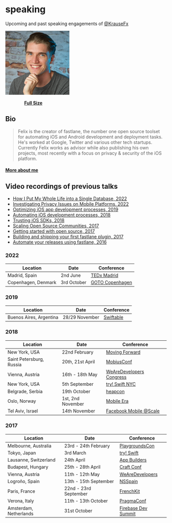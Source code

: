 # speaking
Upcoming and past speaking engagements of [@KrauseFx](https://twitter.com/KrauseFx)

<a href="https://github.com/KrauseFx/speaking/raw/master/assets/FelixKrauseProfileSquare.jpg">
<img src="assets/FelixKrauseProfileSquare.jpg" width="200"></a>

<br />

&nbsp;&nbsp;&nbsp;&nbsp;&nbsp;&nbsp;&nbsp;&nbsp;&nbsp;&nbsp;&nbsp;&nbsp;&nbsp;&nbsp; **[Full Size](https://github.com/KrauseFx/speaking/raw/master/assets/FelixKrauseProfileSquare.jpg)**

## Bio

> Felix is the creator of fastlane, the number one open source toolset for automating iOS and Android development and deployment tasks. He's worked at Google, Twitter and various other tech startups. Currently Felix works as advisor while also publishing his own projects, most recently with a focus on privacy & security of the iOS platform.

#### [More about me](https://krausefx.com/about)

## Video recordings of previous talks

- [How I Put My Whole Life into a Single Database, 2022](https://www.youtube.com/watch?v=q_lgY7S9nsM)
- [Investigating Privacy Issues on Mobile Platforms, 2022](https://www.youtube.com/watch?v=W8PmMDePgf8)
- [Optimizing iOS app development processes, 2019](https://www.youtube.com/watch?v=1BiEryyobjk&list=PLleLsCcywRxKT3VgBPtzxtRjq-NXK0FZw&index=6&t=0s)
- [Automating iOS development processes, 2018](https://www.facebook.com/atscaleevents/videos/2164710343846256/)
- [Trusting iOS SDKs, 2018](https://www.youtube.com/watch?v=JhGT5soJ0HA)
- [Scaling Open Source Communities, 2017](https://www.youtube.com/watch?v=DiVQXn56MiM)
- [Getting started with open source, 2017](https://vimeo.com/235309173)
- [Building and shipping your first fastlane plugin, 2017](https://youtu.be/scfOk5SgrKU?t=17m42s)
- [Automate your releases using fastlane, 2016](https://www.youtube.com/watch?v=wOtANfkh2bI)

### 2022

Location | Date | Conference
---------|------|------------
Madrid, Spain | 2nd June | [TEDx Madrid]([https://gotocph.com/2022](https://www.youtube.com/watch?v=q_lgY7S9nsM))
Copenhagen, Denmark | 3rd October | [GOTO Copenhagen](https://gotocph.com/2022)

### 2019

Location | Date | Conference
---------|------|------------
Buenos Aires, Argentina | 28/29 November | [Swiftable](https://swiftable.io/)

### 2018

Location | Date | Conference
---------|------|------------
New York, USA | 22nd February | [Moving Forward](https://www.moving-forward.com/nyc/)
Saint Petersburg, Russia | 20th, 21st April | [MobiusConf](https://mobiusconf.com/en/)
Vienna, Austria | 16th - 18th May | [WeAreDevelopers Congress](https://www.wearedevelopers.com/congress/)
New York, USA | 5th September | [try! Swift NYC](https://www.tryswift.co/events/2018/nyc/)
Belgrade, Serbia | 19th October | [heapcon](https://heapcon.io/)
Oslo, Norway | 1st, 2nd November | [Mobile Era](https://mobileera.rocks/)
Tel Aviv, Israel | 14th November | [Facebook Mobile @Scale](https://atscaleconference.com/events/mobilescale-tel-aviv/)

### 2017

Location | Date | Conference
---------|------|------------
Melbourne, Australia | 23rd - 24th February | [PlaygroundsCon](http://www.playgroundscon.com/)
Tokyo, Japan | 3rd March | [try! Swift](https://www.tryswift.co/tokyo/en)
Lausanne, Switzerland | 24th April | [App Builders](https://www.appbuilders.ch/)
Budapest, Hungary | 25th - 28th April | [Craft Conf](https://craft-conf.com/)
Vienna, Austria | 11th - 12th May | [WeAreDevelopers](http://www.wearedevelopers.org/)
Logroño, Spain | 13th - 15th September | [NSSpain](https://2017.nsspain.com/)
Paris, France | 22nd - 23rd September | [FrenchKit](http://frenchkit.fr/)
Verona, Italy | 11th - 13th October | [PragmaConf](https://pragmaconference.com/)
Amsterdam, Netherlands | 31st October | [Firebase Dev Summit](https://firebase.google.com/dev-summit-17/?utm_source=Social&utm_medium=KrauseFx&utm_campaign=KrauseFx)
